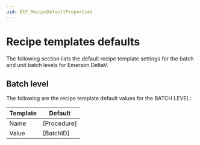 ```yaml
---
uid: BIF_RecipeDefaultProperties
---
```


# Recipe templates defaults

<!-- Topic requires customization for specific interface -->

The following section lists the default recipe template settings for the batch and unit batch levels for Emerson DeltaV. 

## Batch level
The following are the recipe template default values for the BATCH LEVEL:

| Template | Default
| ----- | ----- |
| Name | [Procedure] 
| Value | [BatchID]





